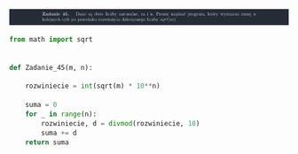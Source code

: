 <picture>
  <source srcset="../../srt/zbior_zadan/45.png" media="(prefers-color-scheme: light)">
  <source srcset="../../srt/zbior_zadan/black_45.png" media="(prefers-color-scheme: dark)">
  <img src="../../srt/zbior_zadan/black_45.png" alt="zadanie 45">
</picture>

```python
from math import sqrt


def Zadanie_45(m, n):

    rozwiniecie = int(sqrt(m) * 10**n)

    suma = 0
    for _ in range(n):
        rozwiniecie, d = divmod(rozwiniecie, 10)
        suma += d
    return suma



```